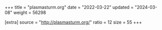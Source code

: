+++
title = "plasmasturm.org"
date = "2022-03-22"
updated = "2024-03-08"
weight = 56298

[extra]
source = "http://plasmasturm.org/"
ratio = 12
size = 55
+++
